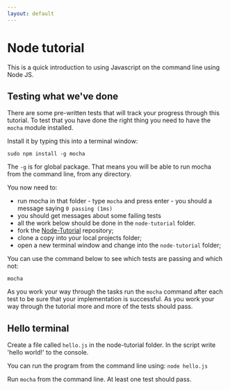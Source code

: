 ```yaml
---
layout: default
---
```


# Node tutorial

This is a  quick introduction to using Javascript on the command line using Node JS.

## Testing what we've done

There are some pre-written tests that will track your progress through this tutorial. To test that you have done the right thing you need to have the `mocha` module installed.

Install it by typing this into a terminal window:

```
sudo npm install -g mocha
```

The `-g` is for global package. That means you will be able to run mocha from the command line, from any directory.

You now need to:

* run mocha in that folder - type ```mocha``` and press enter - you should a message saying ```0 passing (1ms)```
* you should get messages about some failing tests
* all the work below should be done in the ```node-tutorial``` folder.
* fork the [Node-Tutorial](https://github.com/codex-academy/Node-Tutorial) repository;
* clone a copy into your local projects folder;
* open a new terminal window and change into the `node-tutorial` folder;

You can use the command below to see which tests are passing and which not:

`mocha`

As you work your way through the tasks run the `mocha` command after each test to be sure that your implementation is successful. As you work your way through the tutorial more and more of the tests should pass.

## Hello terminal

Create a file called `hello.js` in the node-tutorial folder. In the script write 'hello world!' to the console.

You can run the program from the command line using: `node hello.js`

Run `mocha` from the command line. At least one test should pass.
